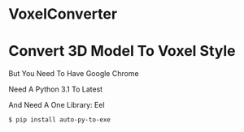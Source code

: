 # VoxelConverter
Convert 3D Model To Voxel Style
==================================
But You Need To Have Google Chrome

Need A Python 3.1 To Latest

And Need A One Library: Eel
```
$ pip install auto-py-to-exe
```

